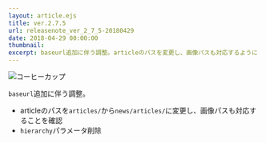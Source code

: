 ```yaml
---
layout: article.ejs
title: ver.2.7.5
url: releasenote_ver_2_7_5-20180429
date: 2018-04-29 00:00:00
thumbnail: 
excerpt: baseurl追加に伴う調整。articleのパスを変更し、画像パスも対応するように
---
```


![コーヒーカップ](img/imgpath_test.jpg) 

`baseurl`追加に伴う調整。 

* articleのパスを`articles/`から`news/articles/`に変更し、画像パスも対応することを確認 
* `hierarchy`パラメータ削除
